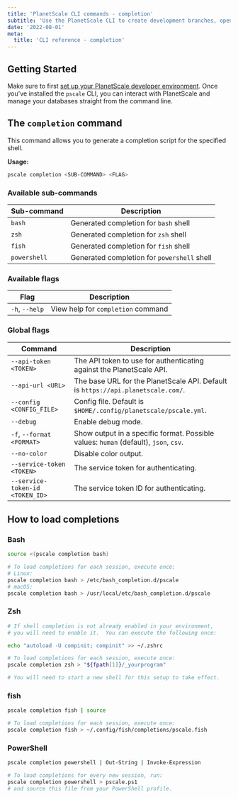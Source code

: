 ```yaml
---
title: 'PlanetScale CLI commands - completion'
subtitle: 'Use the PlanetScale CLI to create development branches, open deploy requests, and make non-blocking schema changes directly from your terminal.'
date: '2022-08-01'
meta:
  title: 'CLI reference - completion'
---
```


## Getting Started

Make sure to first [set up your PlanetScale developer environment](/docs/concepts/planetscale-environment-setup). Once you've installed the `pscale` CLI, you can interact with PlanetScale and manage your databases straight from the command line.

## The `completion` command

This command allows you to generate a completion script for the specified shell.

**Usage:**

```bash
pscale completion <SUB-COMMAND> <FLAG>
```

### Available sub-commands

| **Sub-command** | **Description**                             |
| --------------- | ------------------------------------------- |
| `bash`          | Generated completion for `bash` shell       |
| `zsh`           | Generated completion for `zsh` shell        |
| `fish`          | Generated completion for `fish` shell       |
| `powershell`    | Generated completion for `powershell` shell |

### Available flags

| **Flag**       | **Description**                    |
| -------------- | ---------------------------------- |
| `-h`, `--help` | View help for `completion` command |

### Global flags

| **Command** | **Description** |
| --- | --- |
| `--api-token <TOKEN>` | The API token to use for authenticating against the PlanetScale API. |
| `--api-url <URL>` | The base URL for the PlanetScale API. Default is `https://api.planetscale.com/`. |
| `--config <CONFIG_FILE>` | Config file. Default is `$HOME/.config/planetscale/pscale.yml`. |
| `--debug` | Enable debug mode. |
| `-f`, `--format <FORMAT>` | Show output in a specific format. Possible values: `human` (default), `json`, `csv`. |
| `--no-color` | Disable color output. |
| `--service-token <TOKEN>` | The service token for authenticating. |
| `--service-token-id <TOKEN_ID>` | The service token ID for authenticating. |

## How to load completions

### Bash

```bash
source <(pscale completion bash)

# To load completions for each session, execute once:
# Linux:
pscale completion bash > /etc/bash_completion.d/pscale
# macOS:
pscale completion bash > /usr/local/etc/bash_completion.d/pscale
```

### Zsh

```bash
# If shell completion is not already enabled in your environment,
# you will need to enable it.  You can execute the following once:

echo "autoload -U compinit; compinit" >> ~/.zshrc

# To load completions for each session, execute once:
pscale completion zsh > "${fpath[1]}/_yourprogram"

# You will need to start a new shell for this setup to take effect.
```

### fish

```bash
pscale completion fish | source

# To load completions for each session, execute once:
pscale completion fish > ~/.config/fish/completions/pscale.fish
```

### PowerShell

```bash
pscale completion powershell | Out-String | Invoke-Expression

# To load completions for every new session, run:
pscale completion powershell > pscale.ps1
# and source this file from your PowerShell profile.
```
